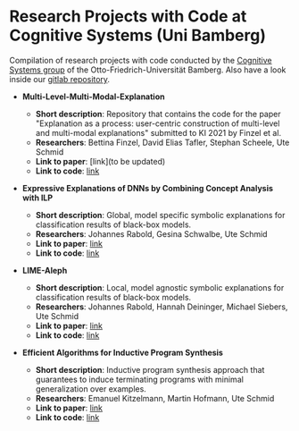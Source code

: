 # Research Projects with Code at Cognitive Systems (Uni Bamberg)
Compilation of research projects with code conducted by the [Cognitive Systems group](https://www.uni-bamberg.de/en/cogsys/) of the Otto-Friedrich-Universität Bamberg. Also have a look inside our [gitlab repository](https://gitlab.rz.uni-bamberg.de/cogsys).

* **Multi-Level-Multi-Modal-Explanation**
  * __Short description__: Repository that contains the code for the paper "Explanation as a process: user-centric construction of multi-level and multi-modal explanations" submitted to KI 2021 by Finzel et al.
  * __Researchers__: Bettina Finzel, David Elias Tafler, Stephan Scheele, Ute Schmid
  * __Link to paper__: [link](to be updated)
  * __Link to code__: [link](https://gitlab.rz.uni-bamberg.de/cogsys/public/multi-level-multi-modal-explanation)

* **Expressive Explanations of DNNs by Combining Concept Analysis with ILP**
  * __Short description__: Global, model specific symbolic explanations for classification results of black-box models.
  * __Researchers__: Johannes Rabold, Gesina Schwalbe, Ute Schmid
  * __Link to paper__: [link](https://arxiv.org/pdf/2105.07371.pdf)
  * __Link to code__: [link](https://github.com/mc-lovin-mlem/concept-embeddings-and-ilp/tree/ki2020)

* **LIME-Aleph**
  * __Short description__: Local, model agnostic symbolic explanations for classification results of black-box models.
  * __Researchers__: Johannes Rabold, Hannah Deininger, Michael Siebers, Ute Schmid
  * __Link to paper__: [link](https://arxiv.org/pdf/1910.01837.pdf)
  * __Link to code__: [link](https://github.com/mc-lovin-mlem/LIME-Aleph)

* **Efficient Algorithms for Inductive Program Synthesis**
  * __Short description__: Inductive program synthesis approach that guarantees to induce terminating programs with minimal generalization over examples.
  * __Researchers__: Emanuel Kitzelmann, Martin Hofmann, Ute Schmid
  * __Link to paper__: [link](https://cogsys.uni-bamberg.de/projects/effalip/publications.html)
  * __Link to code__: [link](https://cogsys.uni-bamberg.de/projects/effalip/download.html)

